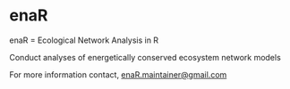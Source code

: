 enaR
====

enaR = Ecological Network Analysis in R

Conduct analyses of energetically conserved ecosystem network models

For more information contact, enaR.maintainer@gmail.com

